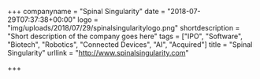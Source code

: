 +++
companyname = "Spinal Singularity"
date = "2018-07-29T07:37:38+00:00"
logo = "img/uploads/2018/07/29/spinalsingularitylogo.png"
shortdescription = "Short description of the company goes here"
tags = ["IPO", "Software", "Biotech", "Robotics", "Connected Devices", "AI", "Acquired"]
title = "Spinal Singularity"
urllink = "http://www.spinalsingularity.com"

+++
